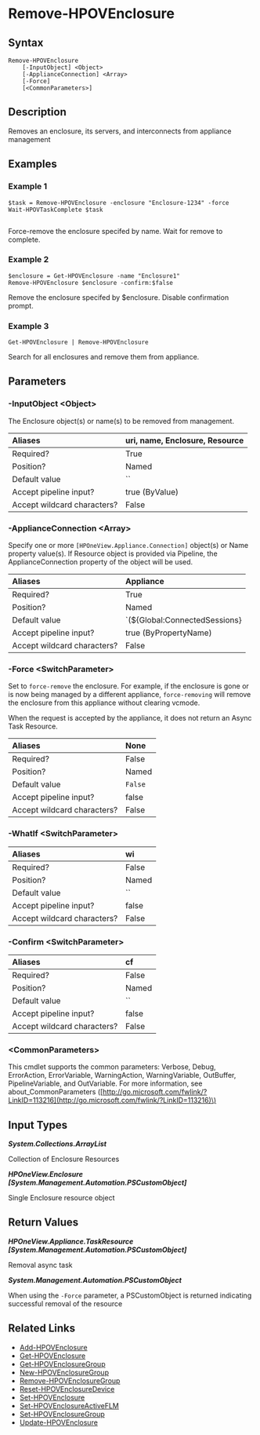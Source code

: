 ﻿---
description: Removes an enclosure and associated devices.
---

# Remove-HPOVEnclosure

## Syntax

```text
Remove-HPOVEnclosure
    [-InputObject] <Object>
    [-ApplianceConnection] <Array>
    [-Force]
    [<CommonParameters>]
```

## Description

Removes an enclosure, its servers, and interconnects from appliance management

## Examples

###  Example 1 

```text
$task = Remove-HPOVEnclosure -enclosure "Enclosure-1234" -force
Wait-HPOVTaskComplete $task
                        
```

Force-remove the enclosure specifed by name. Wait for remove to complete.

###  Example 2 

```text
$enclosure = Get-HPOVEnclosure -name "Enclosure1"
Remove-HPOVEnclosure $enclosure -confirm:$false
```

Remove the enclosure specifed by $enclosure. Disable confirmation prompt.

###  Example 3 

```text
Get-HPOVEnclosure | Remove-HPOVEnclosure
```

Search for all enclosures and remove them from appliance.

## Parameters

### -InputObject &lt;Object&gt;

The Enclosure object(s) or name(s) to be removed from management.

| Aliases | uri, name, Enclosure, Resource |
| :--- | :--- |
| Required? | True |
| Position? | Named |
| Default value | `` |
| Accept pipeline input? | true (ByValue) |
| Accept wildcard characters? | False |

### -ApplianceConnection &lt;Array&gt;

Specify one or more `[HPOneView.Appliance.Connection]` object(s) or Name property value(s). If Resource object is provided via Pipeline, the ApplianceConnection property of the object will be used.

| Aliases | Appliance |
| :--- | :--- |
| Required? | True |
| Position? | Named |
| Default value | `(${Global:ConnectedSessions} | ? Default)` |
| Accept pipeline input? | true (ByPropertyName) |
| Accept wildcard characters? | False |

### -Force &lt;SwitchParameter&gt;

Set to `force-remove` the enclosure. For example, if the enclosure is gone or is now being managed by a different appliance, `force-removing` will remove the enclosure from this appliance without clearing vcmode. 

When the request is accepted by the appliance, it does not return an Async Task Resource.

| Aliases | None |
| :--- | :--- |
| Required? | False |
| Position? | Named |
| Default value | `False` |
| Accept pipeline input? | false |
| Accept wildcard characters? | False |

### -WhatIf &lt;SwitchParameter&gt;



| Aliases | wi |
| :--- | :--- |
| Required? | False |
| Position? | Named |
| Default value | `` |
| Accept pipeline input? | false |
| Accept wildcard characters? | False |

### -Confirm &lt;SwitchParameter&gt;



| Aliases | cf |
| :--- | :--- |
| Required? | False |
| Position? | Named |
| Default value | `` |
| Accept pipeline input? | false |
| Accept wildcard characters? | False |

### &lt;CommonParameters&gt;

This cmdlet supports the common parameters: Verbose, Debug, ErrorAction, ErrorVariable, WarningAction, WarningVariable, OutBuffer, PipelineVariable, and OutVariable. For more information, see about\_CommonParameters \([http://go.microsoft.com/fwlink/?LinkID=113216](http://go.microsoft.com/fwlink/?LinkID=113216)\)

## Input Types

_**System.Collections.ArrayList**_

Collection of Enclosure Resources

_**HPOneView.Enclosure [System.Management.Automation.PSCustomObject]**_

Single Enclosure resource object

## Return Values

_**HPOneView.Appliance.TaskResource [System.Management.Automation.PSCustomObject]**_

Removal async task

_**System.Management.Automation.PSCustomObject**_

When using the `-Force` parameter, a PSCustomObject is returned indicating successful removal of the resource

## Related Links

* [Add-HPOVEnclosure](add-hpovenclosure.md)
* [Get-HPOVEnclosure](get-hpovenclosure.md)
* [Get-HPOVEnclosureGroup](get-hpovenclosuregroup.md)
* [New-HPOVEnclosureGroup](new-hpovenclosuregroup.md)
* [Remove-HPOVEnclosureGroup](remove-hpovenclosuregroup.md)
* [Reset-HPOVEnclosureDevice](reset-hpovenclosuredevice.md)
* [Set-HPOVEnclosure](set-hpovenclosure.md)
* [Set-HPOVEnclosureActiveFLM](set-hpovenclosureactiveflm.md)
* [Set-HPOVEnclosureGroup](set-hpovenclosuregroup.md)
* [Update-HPOVEnclosure](update-hpovenclosure.md)
